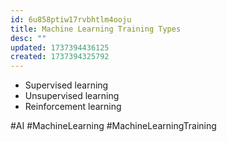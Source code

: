 ```yaml
---
id: 6u858ptiw17rvbhtlm4ooju
title: Machine Learning Training Types
desc: ""
updated: 1737394436125
created: 1737394325792
---
```


- Supervised learning
- Unsupervised learning
- Reinforcement learning

#AI #MachineLearning #MachineLearningTraining
